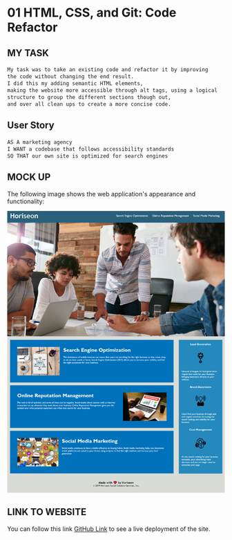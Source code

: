 # 01 HTML, CSS, and Git: Code Refactor
    

## MY TASK
    My task was to take an existing code and refactor it by improving 
    the code without changing the end result. 
    I did this my adding semantic HTML elements, 
    making the website more accessible through alt tags, using a logical structure to group the different sections though out, 
    and over all clean ups to create a more concise code.

## User Story

    AS A marketing agency
    I WANT a codebase that follows accessibility standards
    SO THAT our own site is optimized for search engines


## MOCK UP

The following image shows the web    application's appearance and functionality: 

![The Horiseon webpage includes a navigation bar, a header image, and cards with text and images at the bottom of the page.](Assets/Images/_C__Users_melis_projects_week-1-hw_index.html.png)

## LINK TO WEBSITE

You can follow this link [GitHub Link](https://melissarmand.github.io/week-1-hw/) to see a live deployment of the site.

